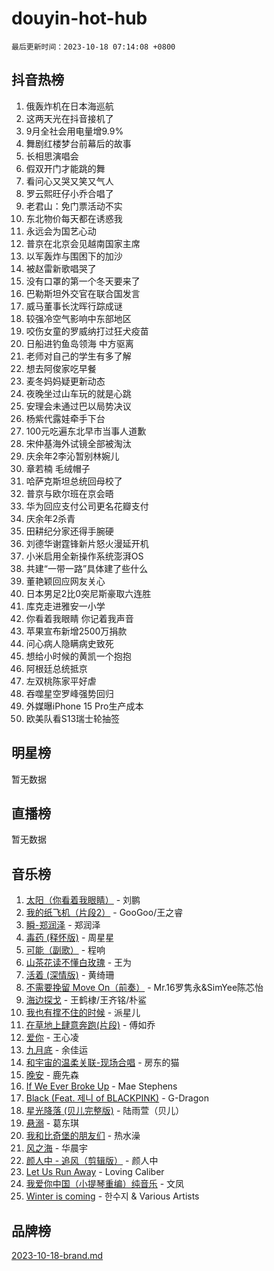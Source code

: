 # douyin-hot-hub

`最后更新时间：2023-10-18 07:14:08 +0800`

## 抖音热榜

1. 俄轰炸机在日本海巡航
1. 这两天光在抖音接机了
1. 9月全社会用电量增9.9%
1. 舞剧红楼梦台前幕后的故事
1. 长相思演唱会
1. 假双开门才能跳的舞
1. 看问心又哭又笑又气人
1. 罗云熙旺仔小乔合唱了
1. 老君山：免门票活动不实
1. 东北物价每天都在诱惑我
1. 永远会为国艺心动
1. 普京在北京会见越南国家主席
1. 以军轰炸与围困下的加沙
1. 被赵雷新歌唱哭了
1. 没有口罩的第一个冬天要来了
1. 巴勒斯坦外交官在联合国发言
1. 威马董事长沈晖行踪成谜
1. 较强冷空气影响中东部地区
1. 咬伤女童的罗威纳打过狂犬疫苗
1. 日船进钓鱼岛领海 中方驱离
1. 老师对自己的学生有多了解
1. 想去阿俊家吃早餐
1. 麦冬妈妈疑更新动态
1. 夜晚坐过山车玩的就是心跳
1. 安理会未通过巴以局势决议
1. 杨紫代露娃牵手下台
1. 100元吃遍东北早市当事人道歉
1. 宋仲基海外试镜全部被淘汰
1. 庆余年2李沁暂别林婉儿
1. 章若楠 毛绒帽子
1. 哈萨克斯坦总统回母校了
1. 普京与欧尔班在京会晤
1. 华为回应支付公司更名花瓣支付
1. 庆余年2杀青
1. 田耕纪分家还得手腕硬
1. 刘德华谢霆锋新片怒火漫延开机
1. 小米启用全新操作系统澎湃OS
1. 共建“一带一路”具体建了些什么
1. 董艳颖回应网友关心
1. 日本男足2比0突尼斯豪取六连胜
1. 库克走进雅安一小学
1. 你看着我眼睛 你记着我声音
1. 苹果宣布新增2500万捐款
1. 问心病人隐瞒病史致死
1. 想给小时候的黄凯一个抱抱
1. 阿根廷总统抵京
1. 左双桃陈家平好虐
1. 吞噬星空罗峰强势回归
1. 外媒曝iPhone 15 Pro生产成本
1. 欧美队看S13瑞士轮抽签

## 明星榜

暂无数据

## 直播榜

暂无数据

## 音乐榜

1. [太阳（你看着我眼睛）](https://sf3-cdn-tos.douyinstatic.com/obj/tos-cn-ve-2774/ogWbyIQnlBFImVbeDocRdCIYtBHlbJXgfZMvgz) - 刘鹏
1. [我的纸飞机（片段2）](https://sf3-cdn-tos.douyinstatic.com/obj/tos-cn-ve-2774/oM2ZrKcg2CD5AeRB2gkeXOFB1IxAGJdZPazYHf) - GooGoo/王之睿
1. [瞬-郑润泽](https://sf6-cdn-tos.douyinstatic.com/obj/tos-cn-ve-2774/oYXHIohzvbNAzBhHgyksWpRM4bfkDsBdBDAynw) - 郑润泽
1. [毒药 (释怀版)](https://sf6-cdn-tos.douyinstatic.com/obj/tos-cn-ve-2774/oYILMEAzspdZBIzy4frJNB8ZHPHWAhiwowd4Ad) - 周星星
1. [可能（副歌）](https://sf6-cdn-tos.douyinstatic.com/obj/tos-cn-ve-2774/cde1731888894259b333569393c2fb51) - 程响
1. [山茶花读不懂白玫瑰](https://sf3-cdn-tos.douyinstatic.com/obj/tos-cn-ve-2774/osfn8B7DktrRHEPJgPCfDbw7QDQEkwC16BxZg9) - 王为
1. [活着 (深情版)](https://sf6-cdn-tos.douyinstatic.com/obj/tos-cn-ve-2774/oY8r2TelECK2BPZbDCj8xZKBQfPbwQyCt1cggn) - 黄绮珊
1. [不需要挽留 Move On（前奏）](https://sf3-cdn-tos.douyinstatic.com/obj/tos-cn-ve-2774/ooCBhgCCkF4nExzQL9WZSUbitfA8IsDkgQIYhe) - Mr.16罗隽永&SimYee陈芯怡
1. [海边探戈](https://sf3-cdn-tos.douyinstatic.com/obj/tos-cn-ve-2774/os9gE0VQCGqt6VQkZDyBBYvfSDY0QFe3vVmubn) - 王鹤棣/王齐铭/朴鲨
1. [我也有撑不住的时候](https://sf6-cdn-tos.douyinstatic.com/obj/tos-cn-ve-2774/okmtBE1dkIBhwxeiBJeDgQnQtICZWIJUI2bjQr) - 派星儿
1. [在草地上肆意奔跑(片段)](https://sf3-cdn-tos.douyinstatic.com/obj/tos-cn-ve-2774/8831d494742f45dabdfa8adb8b817259) - 傅如乔
1. [爱你](https://sf3-cdn-tos.douyinstatic.com/obj/tos-cn-ve-2774/oEfyTFYX4gOL9DMKAJebDCAASw8hYVIXz1nYaf) - 王心凌
1. [九月底](https://sf6-cdn-tos.douyinstatic.com/obj/tos-cn-ve-2774/oMfewG4PDTFhF8iz3OGQ7ABH5i6fCgnMaoCbzZ) - 余佳运
1. [和宇宙的温柔关联-现场合唱](https://sf6-cdn-tos.douyinstatic.com/obj/tos-cn-ve-2774/o0hONGDYQBgk0e5bqDeQOonVmncA6tC2nBwZLT) - 房东的猫
1. [晚安](https://sf3-cdn-tos.douyinstatic.com/obj/tos-cn-ve-2774/a724c5e224464218839820f4e4fd632f) - 鹿先森
1. [If We Ever Broke Up](https://sf6-cdn-tos.douyinstatic.com/obj/tos-cn-ve-2774/o8onj5HDk0ImtBmO0URBfeyCDXQJMYkQ1gb8Zy) - Mae Stephens
1. [Black (Feat. 제니 of BLACKPINK)](https://sf6-cdn-tos.douyinstatic.com/obj/tos-cn-ve-2774/2eb92e2debbe4fe0a552bc099aef7f28) - G-Dragon
1. [星光降落 (贝儿完整版)](https://sf3-cdn-tos.douyinstatic.com/obj/tos-cn-ve-2774/okwB9hAwyAtsFFkFBzAX1hOOfQuIoMNs0W2Mwr) - 陆雨萱（贝儿）
1. [悬溺](https://sf3-cdn-tos.douyinstatic.com/obj/tos-cn-ve-2774/f3b6cc53d2e944beb7094a3ff01b4e03) - 葛东琪
1. [我和比奇堡的朋友们](https://sf3-cdn-tos.douyinstatic.com/obj/tos-cn-ve-2774/f0505db981ea4a6d91453a15924a82aa) - 热水澡
1. [风之海](https://sf3-cdn-tos.douyinstatic.com/obj/tos-cn-ve-2774/oInqZ2gFbCQvB6wZNnZlJpBcfDBQ8t1e1XwYAi) - 华晨宇
1. [颜人中 - 追风（剪辑版）](https://sf3-cdn-tos.douyinstatic.com/obj/tos-cn-ve-2774/9107f711ded6416ab3279a81d71597f7) - 颜人中
1. [Let Us Run Away](https://sf6-cdn-tos.douyinstatic.com/obj/tos-cn-ve-2774/a9a280d910044fb0b9f4f74b0b27e854) - Loving Caliber
1. [我爱你中国（小提琴重编）纯音乐](https://sf6-cdn-tos.douyinstatic.com/obj/tos-cn-ve-2774/362de867442c4051acadb0a43fd60af8) - 文凤
1. [Winter is coming](https://sf3-cdn-tos.douyinstatic.com/obj/tos-cn-ve-2774/0a6c12efb2d84f2ba9a243d4e1eebb4e) - 한수지 & Various Artists

## 品牌榜

[2023-10-18-brand.md](2023-10-18-brand.md)
